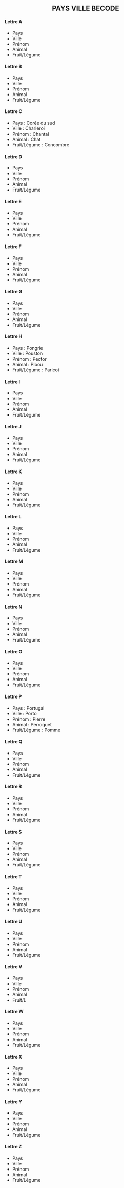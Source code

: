 <h2 style="text-align : center">PAYS VILLE BECODE</h2>

#### Lettre A

- Pays
- Ville
- Prénom
- Animal
- Fruit/Légume

#### Lettre B

- Pays
- Ville
- Prénom
- Animal
- Fruit/Légume

#### Lettre C

- Pays : Corée du sud
- Ville : Charleroi
- Prénom : Chantal
- Animal : Chat
- Fruit/Légume : Concombre

#### Lettre D

- Pays
- Ville
- Prénom
- Animal
- Fruit/Légume

#### Lettre E

- Pays
- Ville
- Prénom
- Animal
- Fruit/Légume

#### Lettre F

- Pays
- Ville
- Prénom
- Animal
- Fruit/Légume

#### Lettre G

- Pays
- Ville
- Prénom
- Animal
- Fruit/Légume

#### Lettre H

- Pays : Pongrie
- Ville : Pouston
- Prénom : Pector
- Animal : Pibou
- Fruit/Légume : Paricot

#### Lettre I

- Pays
- Ville
- Prénom
- Animal
- Fruit/Légume

#### Lettre J

- Pays
- Ville
- Prénom
- Animal
- Fruit/Légume

#### Lettre K

- Pays
- Ville
- Prénom
- Animal
- Fruit/Légume

#### Lettre L

- Pays
- Ville
- Prénom
- Animal
- Fruit/Légume

#### Lettre M

- Pays
- Ville
- Prénom
- Animal
- Fruit/Légume

#### Lettre N

- Pays
- Ville
- Prénom
- Animal
- Fruit/Légume

#### Lettre O

- Pays
- Ville
- Prénom
- Animal
- Fruit/Légume

#### Lettre P

- Pays : Portugal
- Ville : Porto
- Prénom : Pierre
- Animal : Perroquet
- Fruit/Légume : Pomme

#### Lettre Q

- Pays
- Ville
- Prénom
- Animal
- Fruit/Légume

#### Lettre R

- Pays
- Ville
- Prénom
- Animal
- Fruit/Légume

#### Lettre S

- Pays
- Ville
- Prénom
- Animal
- Fruit/Légume

#### Lettre T

- Pays
- Ville
- Prénom
- Animal
- Fruit/Légume

#### Lettre U

- Pays
- Ville
- Prénom
- Animal
- Fruit/Légume

#### Lettre V

- Pays
- Ville
- Prénom
- Animal
- Fruit/L

#### Lettre W

- Pays
- Ville
- Prénom
- Animal
- Fruit/Légume

#### Lettre X

- Pays
- Ville
- Prénom
- Animal
- Fruit/Légume

#### Lettre Y

- Pays
- Ville
- Prénom
- Animal
- Fruit/Légume

#### Lettre Z

- Pays
- Ville
- Prénom
- Animal
- Fruit/Légume
